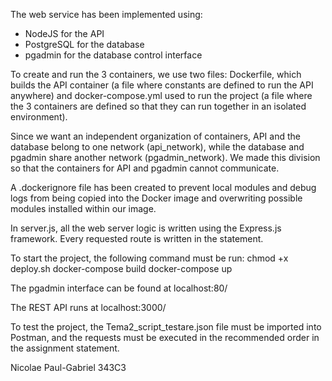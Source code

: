 The web service has been implemented using:
  - NodeJS for the API
  - PostgreSQL for the database
  - pgadmin for the database control interface

To create and run the 3 containers, we use two files:
Dockerfile, which builds the API container (a file where constants are defined
to run the API anywhere) and
docker-compose.yml used to run the project (a file where
the 3 containers are defined so that they can run together
in an isolated environment).

Since we want an independent organization of containers,
API and the database belong to one network (api_network), while
the database and pgadmin share another network (pgadmin_network). We
made this division so that the containers for API and pgadmin
cannot communicate.

A .dockerignore file has been created to prevent local modules and
debug logs from being copied into the Docker image and overwriting
possible modules installed within our image.

In server.js, all the web server logic is written using the Express.js framework.
Every requested route is written in the statement.

To start the project, the following command must be run:
  chmod +x deploy.sh
  docker-compose build
  docker-compose up

The pgadmin interface can be found at localhost:80/

The REST API runs at localhost:3000/

To test the project, the Tema2_script_testare.json file must be imported into Postman,
and the requests must be executed in the recommended order in the assignment statement.

Nicolae Paul-Gabriel
343C3
